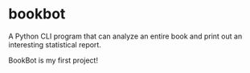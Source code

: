 # bookbot
A Python CLI program that can analyze an entire book and print out an interesting statistical report.

BookBot is my first project!
